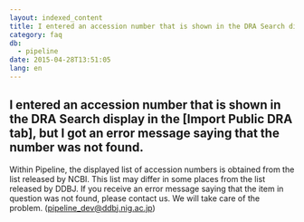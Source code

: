 ```yaml
---
layout: indexed_content
title: I entered an accession number that is shown in the DRA Search display in the [Import Public DRA tab], but I got an error message saying that the number was not found.
category: faq
db:
  - pipeline
date: 2015-04-28T13:51:05
lang: en
---
```


## I entered an accession number that is shown in the DRA Search display in the [Import Public DRA tab], but I got an error message saying that the number was not found.

Within Pipeline, the displayed list of accession numbers is obtained from the list released by NCBI. This list may differ in some places from the list released by DDBJ. If you receive an error message saying that the item in question was not found, please contact us. We will take care of the problem. (pipeline_dev@ddbj.nig.ac.jp)